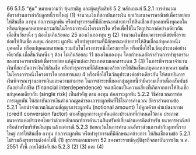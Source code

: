66
5.1.5 “หุ้น” หมายความว่า หุ้นสามัญ และหุ้นบุริมสิทธิ
5.2 หลักเกณฑ์
5.2.1 การคำนวณอัตราส่วนการกำกับลูกหนี้รายใหญ่
(1) จํานวนเงินที่สถาบันการเงิน ยกเว้นธนาคารพาณิชย์เพื่อรายย่อย
ให้สินเชื่อ ลงทุน ก่อภาระผูกพัน หรือทำธุรกรรมที่มีลักษณะคล้ายการให้สินเชื่อแก่บุคคลหนึ่งบุคคลใด
หรือแก่บุคคลหลายคนรวมกันในโครงการหนึ่งโครงการใด หรือเพื่อใช้ในวัตถุประสงค์อย่างเดียวกัน
เมื่อสิ้นวันหนึ่ง ๆ ต้องไม่เกินร้อยละ 25 ของเงินกองทุน
ໆ
(2) จํานวนเงินที่ธนาคารพาณิชย์เพื่อรายย่อยให้สินเชื่อ ลงทุน ก่อภาระ
ผูกพัน หรือทำธุรกรรมที่มีลักษณะคล้ายการให้สินเชื่อแก่บุคคลหนึ่งบุคคลใด หรือแก่บุคคลหลายคน
รวมกันในโครงการหนึ่งโครงการใด หรือเพื่อใช้ในวัตถุประสงค์อย่างเดียวกัน เมื่อสิ้นวันหนึ่ง ๆ ต้อง
ไม่เกินร้อยละ 11 ของเงินกองทุน โดยกำหนดอัตราส่วนการทำธุรกรรมของธนาคารพาณิชย์เพื่อรายย่อย
แก่คู่ค้าแต่ละประเภทตามเอกสารแนบ 3
(3) ในการพิจารณาจํานวนเงินที่สถาบันการเงินให้สินเชื่อ
หรือทำธุรกรรมที่มีลักษณะคล้ายการให้สินเชื่อแก่บุคคลหลายคนรวมกันในโครงการหนึ่งโครงการใด
เอกสารแนบ 4
หรือเพื่อใช้ในวัตถุประสงค์อย่างเดียวกัน ให้สถาบันการเงินพิจารณาฐานะการเงินและความสามารถ
ในการชำระหนี้ของกลุ่มลูกหนี้ว่ามีความเกี่ยวเนื่องสัมพันธ์กันอย่างใกล้ชิด (financial interdependence)
จนเสมือนเป็นความเสี่ยงที่เกิดจากการให้สินเชื่อแก่บุคคลเดียวกัน (single risk) เป็นสำคัญ ตาม
ลงทุน ก่อภาระผูกพัน
5.2.2 วิธีคํานวณการก่อภาระผูกพัน
ให้สถาบันการเงินคำนวณมูลค่าของภาระผูกพันที่ใช้ในการคำนวณ
อัตราส่วนตามข้อ 5.2.1 โดยนำจำนวนเงินตามสัญญาภาระผูกพัน (notional amount) ไปคูณด้วย
ค่าแปลงสภาพ (credit conversion factor) ตามสัญญาภาระผูกพันแต่ละประเภทที่กำหนดไว้ตาม
ประกาศธนาคารแห่งประเทศไทยว่าด้วยหลักเกณฑ์การค้านวนสินทรัพย์เสี่ยงด้านเครดิตสําหรับ
ธนาคารพาณิชย์ หรือสําหรับบริษัทเงินทุน แล้วแต่กรณี
5.2.3 ข้อยกเว้นในการคำนวณอัตราส่วนการกำกับลูกหนี้รายใหญ่
การให้สินเชื่อ ลงทุน ก่อภาระผูกพัน หรือทำธุรกรรมที่มีลักษณะคล้ายการ
ให้สินเชื่อตามข้อ 5.2.1 ไม่รวมถึงธุรกรรมดังต่อไปนี้
(1) ธุรกรรมตามมาตรา 52 ของพระราชบัญญัติธุรกิจสถาบันการเงิน พ.ศ.
2551 ทั้งนี้ ภายใต้บังคับข้อ 5.2.3 (2) (3) และ (4)

